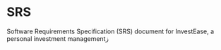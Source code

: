 # SRS
Software Requirements Specification (SRS) document for InvestEase, a personal investment managementز
